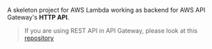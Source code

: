 A skeleton project for AWS Lambda working as backend for AWS API Gateway's **HTTP API**.  

> If you are using REST API in API Gateway, please look at this [repository](https://github.com/raevilman/aws-rest-api-lambda-python-skeleton)
